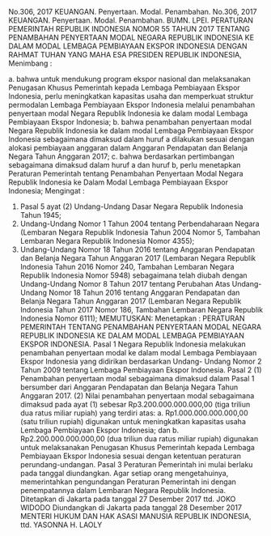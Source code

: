  No.306, 2017 KEUANGAN. Penyertaan. Modal. Penambahan. No.306, 2017 KEUANGAN. Penyertaan. Modal. Penambahan. BUMN. LPEI. PERATURAN PEMERINTAH REPUBLIK INDONESIA NOMOR 55 TAHUN 2017 TENTANG PENAMBAHAN PENYERTAAN MODAL NEGARA REPUBLIK INDONESIA KE DALAM MODAL LEMBAGA PEMBIAYAAN EKSPOR INDONESIA
DENGAN RAHMAT TUHAN YANG MAHA ESA PRESIDEN REPUBLIK INDONESIA,
Menimbang :

a. bahwa untuk mendukung program ekspor nasional dan melaksanakan Penugasan Khusus Pemerintah kepada Lembaga Pembiayaan Ekspor Indonesia, perlu meningkatkan kapasitas usaha dan memperkuat struktur permodalan Lembaga Pembiayaan Ekspor Indonesia melalui penambahan penyertaan modal Negara Republik Indonesia ke dalam modal Lembaga Pembiayaan Ekspor Indonesia;
b. bahwa penambahan penyertaan modal Negara Republik Indonesia ke dalam modal Lembaga Pembiayaan Ekspor Indonesia sebagaimana dimaksud dalam huruf a dilakukan sesuai dengan alokasi pembiayaan anggaran dalam Anggaran Pendapatan dan Belanja Negara Tahun Anggaran 2017;
c. bahwa berdasarkan pertimbangan sebagaimana dimaksud dalam huruf a dan huruf b, perlu menetapkan Peraturan Pemerintah tentang Penambahan Penyertaan Modal Negara Republik Indonesia ke Dalam Modal Lembaga Pembiayaan Ekspor Indonesia;
Mengingat :

1. Pasal 5 ayat (2) Undang-Undang Dasar Negara Republik Indonesia Tahun 1945;
2. Undang-Undang Nomor 1 Tahun 2004 tentang Perbendaharaan Negara (Lembaran Negara Republik Indonesia Tahun 2004 Nomor 5, Tambahan Lembaran Negara Republik Indonesia Nomor 4355);
3. Undang-Undang Nomor 18 Tahun 2016 tentang Anggaran Pendapatan dan Belanja Negara Tahun Anggaran 2017 (Lembaran Negara Republik Indonesia Tahun 2016 Nomor 240, Tambahan Lembaran Negara Republik Indonesia Nomor 5948) sebagaimana telah diubah dengan Undang-Undang Nomor 8 Tahun 2017 tentang Perubahan Atas Undang-Undang Nomor 18 Tahun 2016 tentang Anggaran Pendapatan dan Belanja Negara Tahun Anggaran 2017 (Lembaran Negara Republik Indonesia Tahun 2017 Nomor 186, Tambahan Lembaran Negara Republik Indonesia Nomor 6111);
MEMUTUSKAN:
 Menetapkan : PERATURAN PEMERINTAH TENTANG PENAMBAHAN PENYERTAAN MODAL NEGARA REPUBLIK INDONESIA KE DALAM MODAL LEMBAGA PEMBIAYAAN EKSPOR INDONESIA.
Pasal 1
Negara Republik Indonesia melakukan penambahan penyertaan modal ke dalam modal Lembaga Pembiayaan Ekspor Indonesia yang didirikan berdasarkan Undang- Undang Nomor 2 Tahun 2009 tentang Lembaga Pembiayaan Ekspor Indonesia.
Pasal 2
(1) Penambahan penyertaan modal sebagaimana dimaksud dalam Pasal 1 bersumber dari Anggaran Pendapatan dan Belanja Negara Tahun Anggaran 2017.
(2) Nilai penambahan penyertaan modal sebagaimana dimaksud pada ayat (1) sebesar Rp3.200.000.000.000,00 (tiga triliun dua ratus miliar rupiah) yang terdiri atas:
a. Rp1.000.000.000.000,00 (satu triliun rupiah) digunakan untuk meningkatkan kapasitas usaha Lembaga Pembiayaan Ekspor Indonesia; dan
b. Rp2.200.000.000.000,00 (dua triliun dua ratus miliar rupiah) digunakan untuk melaksanakan Penugasan Khusus Pemerintah kepada Lembaga Pembiayaan Ekspor Indonesia sesuai dengan ketentuan peraturan perundang-undangan.
Pasal 3
Peraturan Pemerintah ini mulai berlaku pada tanggal diundangkan.
Agar setiap orang mengetahuinya, memerintahkan pengundangan Peraturan Pemerintah ini dengan penempatannya dalam Lembaran Negara Republik Indonesia. Ditetapkan di Jakarta pada tanggal 27 Desember 2017 ttd. JOKO WIDODO Diundangkan di Jakarta pada tanggal 28 Desember 2017 MENTERI HUKUM DAN HAK ASASI MANUSIA REPUBLIK INDONESIA, ttd. YASONNA H. LAOLY